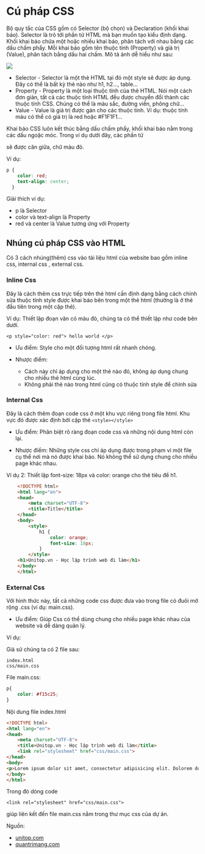 # Cú pháp CSS

Bộ quy tắc của CSS gồm có Selector (bộ chọn) và Declaration (khối khai báo). Selector là trỏ tới phần tử HTML mà bạn muốn tạo kiểu định dạng. Khối khai báo chứa một hoặc nhiều khai báo, phân tách với nhau bằng các dấu chấm phẩy. Mỗi khai báo gồm tên thuộc tính (Property) và giá trị (Value), phân tách bằng dấu hai chấm. Mô tả ảnh dễ hiểu như sau:

![](https://st.quantrimang.com/photos/image/2022/08/03/img-selector.gif)

- Selector - Selector là một thẻ HTML tại đó một style sẽ được áp dụng. Đây có thể là bất kỳ thẻ nào như h1, h2..., table...
- Property - Property là một loại thuộc tính của thẻ HTML. Nói một cách đơn giản, tất cả các thuộc tính HTML đều được chuyển đổi thành các thuộc tính CSS. Chúng có thể là màu sắc, đường viền, phông chữ...
- Value - Value là giá trị được gán cho các thuộc tính. Ví dụ: thuộc tính màu có thể có giá trị là red hoặc #F1F1F1...

Khai báo CSS luôn kết thúc bằng dấu chấm phẩy, khối khai báo nằm trong các dấu ngoặc móc. Trong ví dụ dưới đây, các phần tử <p> sẽ được căn giữa, chữ màu đỏ.

Ví dụ:

```css
p {
    color: red;
    text-align: center;
  }
```
Giải thích ví dụ:

- p là Selector
- color và text-align là Property
- red và center là Value tương ứng với Property

## Nhúng cú pháp CSS vào HTML

Có 3 cách nhúng(thêm) css vào tài liệu html của website bao gồm inline css, internal css , external css.

### Inline Css

Đây là cách thêm css trực tiếp trên thẻ html cần định dạng bằng cách chỉnh sửa thuộc tính style được khai báo bên trong một thẻ html (thường là ở thẻ đầu tiên trong một cặp thẻ).

Ví dụ: Thiết lập đoạn văn có màu đỏ, chúng ta có thể thiết lập như code bên dưới.

    <p style="color: red"> hello world </p>

- Ưu điểm: Style cho một đối tượng html rất nhanh chóng.

- Nhược điểm: 
    + Cách này chỉ áp dụng cho một thẻ nào đó, không áp dụng chung cho nhiều thẻ html cùng lúc.
    + Không phải thẻ nào trong html cũng có thuộc tính style để chỉnh sửa

### Internal Css

Đây là cách thêm đoạn code css ở một khu vực riêng trong file html. Khu vực đó được xác định bởi cặp thẻ `<style></style>`

- Ưu điểm: Phân biệt rõ ràng đoạn code css và những nội dung html còn lại.

- Nhược điểm: Những style css chỉ áp dụng được trong phạm vi một file cụ thể nơi mà nó được khai báo. Nó không thể sử dụng chung cho nhiều page khác nhau.

Ví dụ 2: Thiết lập font-size: 18px và color: orange cho thẻ tiêu đề h1.

```html
    <!DOCTYPE html>
    <html lang="en">
    <head>
        <meta charset="UTF-8">
        <title>Title</title>
    </head>
    <body>
        <style>
            h1 {
                color: orange;
                font-size: 18px;
            }
        </style>
    <h1>Unitop.vn - Học lập trình web đi làm</h1>
    </body>
    </html>
```

### External Css
Với hình thức này, tất cả những code css được đưa vào trong file có đuôi mở rộng .css (ví dụ: main.css).

- Ưu điểm: Giúp Css có thể dùng chung cho nhiều page khác nhau của website và dễ dàng quản lý.

Ví dụ:

Giả sử chúng ta có 2 file sau:
```
index.html
css/main.css
```

File main.css:
```css
p{
    color: #f15c25;
}
```
Nội dung file index.html

```html
<!DOCTYPE html>
<html lang="en">
<head>
    <meta charset="UTF-8">
    <title>Unitop.vn - Học lập trình web đi làm</title>
    <link rel="stylesheet" href="css/main.css">
</head>
<body>
<p>Lorem ipsum dolor sit amet, consectetur adipisicing elit. Dolorem doloribus officia reiciendis sed similique sit sunt suscipit tempore! Eaque, possimus?</p>
</body>
</html>

```
Trong đó dòng code

    <link rel="stylesheet" href="css/main.css">

giúp liên kết đến file main.css nằm trong thư mục css của dự án.



Nguồn:
+ [unitop.com](https://unitop.com.vn/import-css.html/)
+ [quantrimang.com](https://quantrimang.com/hoc/cu-phap-va-selector-trong-css-152888#:~:text=C%C3%BA%20ph%C3%A1p%20CSS%20B%E1%BB%99%20quy%20t%E1%BA%AFc%20c%E1%BB%A7a%20CSS,tr%E1%BB%8B%20%28Value%29%2C%20ph%C3%A2n%20t%C3%A1ch%20b%E1%BA%B1ng%20d%E1%BA%A5u%20hai%20ch%E1%BA%A5m.)